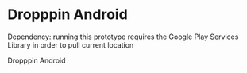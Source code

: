 Dropppin Android
===============

Dependency: running this prototype requires the Google Play Services Library in order to pull current location

Dropppin Android


